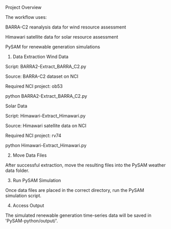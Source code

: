Project Overview

The workflow uses:

BARRA-C2 reanalysis data for wind resource assessment

Himawari satellite data for solar resource assessment

PySAM for renewable generation simulations

1. Data Extraction
Wind Data

Script: BARRA2-Extract_BARRA_C2.py

Source: BARRA-C2 dataset on NCI

Required NCI project: ob53

python BARRA2-Extract_BARRA_C2.py

Solar Data

Script: Himawari-Extract_Himawari.py

Source: Himawari satellite data on NCI

Required NCI project: rv74

python Himawari-Extract_Himawari.py

2. Move Data Files

After successful extraction, move the resulting files into the PySAM weather data folder.

3. Run PySAM Simulation

Once data files are placed in the correct directory, run the PySAM simulation script.

4. Access Output

The simulated renewable generation time-series data will be saved in 'PySAM-python/output/'.
